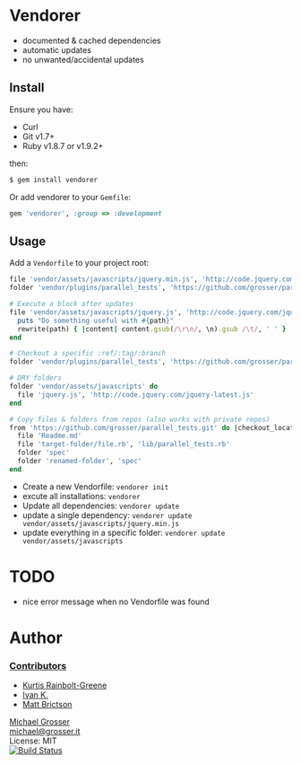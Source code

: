 Vendorer
========

 - documented & cached dependencies
 - automatic updates
 - no unwanted/accidental updates


Install
-------

Ensure you have:

 - Curl
 - Git v1.7+
 - Ruby v1.8.7 or v1.9.2+

then:

``` bash
$ gem install vendorer
```

Or add vendorer to your `Gemfile`:

``` ruby
gem 'vendorer', :group => :development
```


Usage
-----

Add a `Vendorfile` to your project root:


<!-- extracted by vendorer init -->
``` ruby
file 'vendor/assets/javascripts/jquery.min.js', 'http://code.jquery.com/jquery-latest.min.js'
folder 'vendor/plugins/parallel_tests', 'https://github.com/grosser/parallel_tests.git'

# Execute a block after updates
file 'vendor/assets/javascripts/jquery.js', 'http://code.jquery.com/jquery.js' do |path|
  puts "Do something useful with #{path}"
  rewrite(path) { |content| content.gsub(/\r\n/, \n).gsub /\t/, ' ' }
end

# Checkout a specific :ref/:tag/:branch
folder 'vendor/plugins/parallel_tests', 'https://github.com/grosser/parallel_tests.git', :tag => 'v0.6.10'

# DRY folders
folder 'vendor/assets/javascripts' do
  file 'jquery.js', 'http://code.jquery.com/jquery-latest.js'
end

# Copy files & folders from repos (also works with private repos)
from 'https://github.com/grosser/parallel_tests.git' do |checkout_location|
  file 'Readme.md'
  file 'target-folder/file.rb', 'lib/parallel_tests.rb'
  folder 'spec'
  folder 'renamed-folder', 'spec'
end
```
<!-- extracted by vendorer init -->

 - Create a new Vendorfile: `vendorer init`
 - excute all installations: `vendorer`
 - Update all dependencies: `vendorer update`
 - update a single dependency: `vendorer update vendor/assets/javascripts/jquery.min.js`
 - update everything in a specific folder: `vendorer update vendor/assets/javascripts`


TODO
====
 - nice error message when no Vendorfile was found

Author
======

### [Contributors](http://github.com/grosser/vendorer/contributors)
 - [Kurtis Rainbolt-Greene](https://github.com/krainboltgreene)
 - [Ivan K.](https://github.com/divout)
 - [Matt Brictson](https://github.com/mbrictson)

[Michael Grosser](http://grosser.it)<br/>
michael@grosser.it<br/>
License: MIT<br/>
[![Build Status](https://secure.travis-ci.org/grosser/vendorer.png)](http://travis-ci.org/grosser/vendorer)
